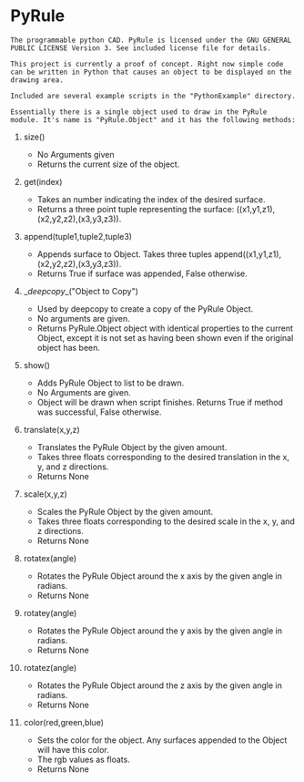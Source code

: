 # PyRule

    The programmable python CAD. PyRule is licensed under the GNU GENERAL PUBLIC LICENSE Version 3. See included license file for details. 

    This project is currently a proof of concept. Right now simple code can be written in Python that causes an object to be displayed on the drawing area. 

    Included are several example scripts in the "PythonExample" directory. 

    Essentially there is a single object used to draw in the PyRule module. It's name is "PyRule.Object" and it has the following methods: 

1. size()
    * No Arguments given
    * Returns the current size of the object. 

2. get(index)
    * Takes an number indicating the index of the desired surface.
    * Returns a three point tuple representing the surface: ((x1,y1,z1),(x2,y2,z2),(x3,y3,z3)).

3. append(tuple1,tuple2,tuple3)
    * Appends surface to Object. Takes three tuples append((x1,y1,z1),(x2,y2,z2),(x3,y3,z3)).
    * Returns True if surface was appended, False otherwise.

4. \__deepcopy__("Object to Copy")
    * Used by deepcopy to create a copy of the PyRule Object.
    * No arguments are given.
    * Returns PyRule.Object object with identical properties to the current Object, except it is not set as having been shown even if the original object has been.

5. show()
    * Adds PyRule Object to list to be drawn.
    * No Arguments are given.
    * Object will be drawn when script finishes. Returns True if method was successful, False otherwise.

6. translate(x,y,z)
    * Translates the PyRule Object by the given amount.
    * Takes three floats corresponding to the desired translation in the x, y, and z directions.
    * Returns None

7. scale(x,y,z)
    * Scales the PyRule Object by the given amount.
    * Takes three floats corresponding to the desired scale in the x, y, and z directions.
    * Returns None

8. rotatex(angle)
    * Rotates the PyRule Object around the x axis by the given angle in radians.
    * Returns None

9. rotatey(angle)
    * Rotates the PyRule Object around the y axis by the given angle in radians.
    * Returns None

10. rotatez(angle)
    * Rotates the PyRule Object around the z axis by the given angle in radians.
    * Returns None

11. color(red,green,blue)
    * Sets the color for the object. Any surfaces appended to the Object will have this color.
    * The rgb values as floats.
    * Returns None